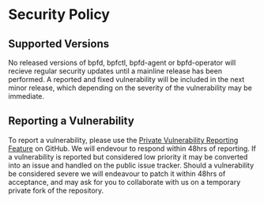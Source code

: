 # Security Policy

## Supported Versions

No released versions of bpfd, bpfctl, bpfd-agent or bpfd-operator will recieve regular security updates until a mainline release has been performed.
A reported and fixed vulnerability will be included in the next minor release, which depending on the severity of the vulnerability may be immediate.

## Reporting a Vulnerability

To report a vulnerability, please use the [Private Vulnerability Reporting Feature](https://docs.github.com/en/code-security/security-advisories/guidance-on-reporting-and-writing/privately-reporting-a-security-vulnerability)
on GitHub. We will endevour to respond within 48hrs of reporting.
If a vulnerability is reported but considered low priority it may be converted into an issue and handled on the public issue tracker.
Should a vulnerability be considered severe we will endeavour to patch it within 48hrs of acceptance, and may ask for you to collaborate with us on a temporary private fork of the repository.
